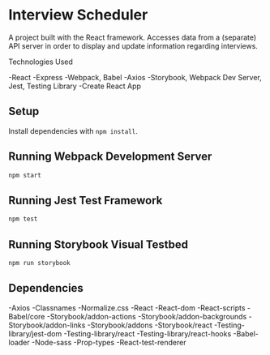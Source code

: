 # Interview Scheduler
A project built with the React framework. Accesses data from a (separate) API server in order to display and update information regarding interviews.

Technologies Used

-React
-Express
-Webpack, Babel
-Axios
-Storybook, Webpack Dev Server, Jest, Testing Library
-Create React App

## Setup

Install dependencies with `npm install`.

## Running Webpack Development Server

```sh
npm start
```

## Running Jest Test Framework

```sh
npm test
```

## Running Storybook Visual Testbed

```sh
npm run storybook
```
## Dependencies
-Axios
-Classnames
-Normalize.css
-React
-React-dom
-React-scripts
-Babel/core
-Storybook/addon-actions
-Storybook/addon-backgrounds
-Storybook/addon-links
-Storybook/addons
-Storybook/react
-Testing-library/jest-dom
-Testing-library/react
-Testing-library/react-hooks
-Babel-loader
-Node-sass
-Prop-types
-React-test-renderer
